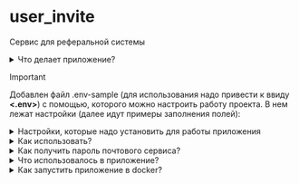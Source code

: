 # user_invite
Сервис для реферальной системы

<details>
<summary>Что делает приложение?</summary>
Функционал:
* Пользователь регистрируется и создаёт свой аккаунт. Изначально он не активен
* Пользователь может зарегестрироваться как реферал имея реферальный код
* Пользователь логиниться на сервисе и ему высылается на почту bearer token
* Через эндпоинт он устанавливает к себе в cookie браузера bearer token
* Работа с бд PostgreSQL
* Подключена докуменация и swagger для работы через браузер.  <pre><code>http://127.0.0.1:8000/docs#/</code></pre>
* Пользователь может получить действующий или создать новый реферальный код. Удалить его. Получить своих рефераллов или по id или email получить рефералов подписанных на указанных.
* Изменить о себе информацию
</details>

> [!IMPORTANT]
> Добавлен файл .env-sample (для использования надо привести к ввиду **<.env>**) с помощью, которого можно настроить работу проекта. В нем лежат настройки (далее идут примеры заполнения полей):
<details>
<summary>Настройки, которые надо установить для работы приложения</summary>

| Значение | Содержание | Примечание |
|-----|-----------|-----:|
|     **SECRET_KEY**| ahrfgyu34hfy3qh4fy4hufy3qfyb3k4f       |     код генерируется командой, которая указана ниже|
|     **POSTGRES_DB**| NAME_BD   |     название базы данных |
|     **POSTGRES_USER**| USER_BD   |     название пользователя базы данных |
|     **POSTGRES_PASSWORD**| PASSWORD_BD   |     пароль базы данных |
|     **POSTGRES_SERVER**| HOST_BD   |     подключение к базе данных |
|     **POSTGRES_DRIVER**| postgresql   |     типы подключение к базе данных PostgreSQL |
|     **SUPERUSER_EMAIL**| email_superuser       |     установить почту суперюзера|
|     **SUPERUSER_PASSWORD**| password_superuser       |     установить пароль суперюзера|
|     **COOKIE_NAME**| bearer       |     название ключа cookie, который присвается пользователю при вхождение на сервис|
|     **MAIL_USERNAME**| fastapi_referal       |     названия твоего почтового сервиса|
|     **MAIL_PASSWORD**| qweq223e123edqwr       |     пароль полученный в настройках приложения для почтового сервиса P.S. Далее идет инструкция в картинках|
|     **MAIL_PORT**| 465       |     почтовый порт|
|     **MAIL_FROM**| <Твой почтовый адрес>       |     от кого придет почта|
|     **MAIL_SERVER**| <pre><code>smtp.yandex.ru</code></pre>      |      почтовый сервер, в моем случае это яндекс|
|     **EMAIL_TEST_USER**| test@test.ru       |     установить email для тестового пользоватлея|
|     **PASSWORD_TEST_USER**| test       |     установить пароль для тестового пользователя|
|     **CLEARBIT_API_SECRET**| sk_8caa...83d58c       |     ключи API сервиса clearbit https://dashboard.clearbit.com/api|
|     **CLEARBIT_API_PUBLIC**| pk_8caa...83d58c        |     ключи API сервиса clearbit https://dashboard.clearbit.com/api|
|     **REDIS_SERVER**| redis://localhost       |     подключение к бд редис, если это в докере, то он строится иначе и уже прописан|

</details>

<details>

<summary>Как использовать?</summary>

* Переходим в папку где будет лежать код

* Копируем код с git:
  <pre><code>git clone git@github.com:Plutarxi99/user_invite.git</code></pre>

* Создаем виртуальное окружение:
  <pre><code>python3 -m venv env</code></pre>
  <pre><code>source env/bin/activate</code></pre>

* После установки нужных настроeк в файле **<.env>**. Надо выполнить команду для установки пакетов:
  <pre><code>pip install -r requirements.txt </code></pre>

* Создать секретный ключ:
  <pre><code>openssl rand -hex 32</code></pre>

* Вставить его в .env

* Удалить все миграции  user_invite/backend/migrations/versions;

* Создать свою первую миграцию:
    <pre><code>alembic revision --autogenerate -m "name_migration"</code></pre>

* Создать базу данных:
  <pre><code>psql -U postgres</code></pre>
  <pre><code>create database user_invite;</code></pre>

* Заполнить файл .env и приложение готово к запуску;

* Для запуска в PyCharme использовал такие настройки запуска:
![Screenshot from 2024-03-25 15-13-13](https://github.com/Plutarxi99/user_invite/assets/132927381/c3894bbb-38e6-4c2f-93ca-995e59c8c8ed)

</details>

<details>

<summary>Как получить пароль почтового сервиса?</summary>
Функционал:

* Создать приложение по ссылке и создать приложение <<Почта>> и получить пароль:
  https://id.yandex.ru/security/app-passwords
![Screenshot from 2024-03-25 15-08-40](https://github.com/Plutarxi99/user_invite/assets/132927381/330bf584-9920-40a5-8324-5429f2d8ddc4)

* Скопировать пароль в .env файл оставльные настройка уже готовы.

</details>

<details>

<summary>Что использовалось в приложение?</summary>
Функционал:

* Подключено jwt для авторизации пользователя Bearer token
* Подключено PostgreSQL
* Добавил миграции с помощью alembic
* Добавил redis для кэширования реферального кода
* API интеграция https://app.clearbit.com для поулчения компании почтового адреса
* Добавил инструкции для создания docker-compose
</details>

<details>

<summary>Как запустить приложение в docker?</summary>
Функционал:

* Выполняем код:
  <pre><code>docker-compose build</code></pre>
  <pre><code>docker-compose up</code></pre>

* Подключаемся к контейнеру:
  <pre><code>http://127.0.0.1:8008/docs#/</code></pre>
</details>


